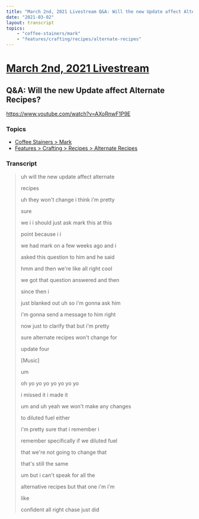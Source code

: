 ```yaml
---
title: "March 2nd, 2021 Livestream Q&A: Will the new Update affect Alternate Recipes?"
date: "2021-03-02"
layout: transcript
topics:
    - "coffee-stainers/mark"
    - "features/crafting/recipes/alternate-recipes"
---
```

# [March 2nd, 2021 Livestream](../2021-03-02.md)
## Q&A: Will the new Update affect Alternate Recipes?
https://www.youtube.com/watch?v=AXoRnwF1P9E

### Topics
* [Coffee Stainers > Mark](../topics/coffee-stainers/mark.md)
* [Features > Crafting > Recipes > Alternate Recipes](../topics/features/crafting/recipes/alternate-recipes.md)

### Transcript

> uh will the new update affect alternate
>
> recipes
>
> uh they won't change i think i'm pretty
>
> sure
>
> we i i should just ask mark this at this
>
> point because i i
>
> we had mark on a few weeks ago and i
>
> asked this question to him and he said
>
> hmm and then we're like all right cool
>
> we got that question answered and then
>
> since then i
>
> just blanked out uh so i'm gonna ask him
>
> i'm gonna send a message to him right
>
> now just to clarify that but i'm pretty
>
> sure alternate recipes won't change for
>
> update four
>
> [Music]
>
> um
>
> oh yo yo yo yo yo yo yo
>
> i missed it i made it
>
> um and uh yeah we won't make any changes
>
> to diluted fuel either
>
> i'm pretty sure that i remember i
>
> remember specifically if we diluted fuel
>
> that we're not going to change that
>
> that's still the same
>
> um but i can't speak for all the
>
> alternative recipes but that one i'm i'm
>
> like
>
> confident all right chase just did

